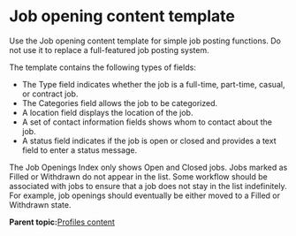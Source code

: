 # Job opening content template 

Use the Job opening content template for simple job posting functions. Do not use it to replace a full-featured job posting system.

The template contains the following types of fields:

-   The Type field indicates whether the job is a full-time, part-time, casual, or contract job.
-   The Categories field allows the job to be categorized.
-   A location field displays the location of the job.
-   A set of contact information fields shows whom to contact about the job.
-   A status field indicates if the job is open or closed and provides a text field to enter a status message.

The Job Openings Index only shows Open and Closed jobs. Jobs marked as Filled or Withdrawn do not appear in the list. Some workflow should be associated with jobs to ensure that a job does not stay in the list indefinitely. For example, job openings should eventually be either moved to a Filled or Withdrawn state.

**Parent topic:**[Profiles content ](../ctc/ctc_arch_contypes_profile.md)

